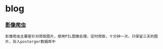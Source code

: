 # blog
### [影像爬虫](https://github.com/kidword/blog/tree/master/%E5%BD%B1%E5%83%8F%E7%88%AC%E5%8F%96)
`影像爬虫主要是针对爬取图片，使用PIL图像处理，定时爬取，十分钟一次，只保留三天的图片，存入posterger数据库中`
